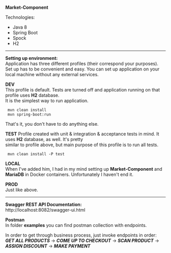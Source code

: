 
**Market-Component**    

Technologies:
- Java 8
- Spring Boot
- Spock
- H2

----------------------
 ****Setting up environment:****    
 Application has three different profiles (their correspond your purposes). Set up has to be convenient and easy. You can set up application on your local machine without any external services.
    
 **DEV**     
 This profile is default. Tests are turned off and application running on that profile uses **H2** database.    
 It is the simplest way to run application.    
        
	 mvn clean install   
	 mvn spring-boot:run   
  
 That's it, you don't have to do anything else.    
    
**TEST** Profile created with unit & integration & acceptance tests in mind. It uses **H2** database, as well. It's pretty     
similar to profile above, but main purpose of this profile is to run all tests.  
           
	 mvn clean install -P test  
 
**LOCAL**  
When I've added him, I had in my mind setting up **Market-Component** and **MariaDB** in Docker containers. Unfortunately I haven't end it.
  
**PROD**  
Just like above.   
  
---------------------  
**Swagger REST API Documentation:**  
http://localhost:8082/swagger-ui.html  
  
**Postman**  
In folder **examples** you can find postman collection with endpoints.  
  
In order to get through business process, just invoke endpoints in order:
***GET ALL PRODUCTS*** -> ***COME UP TO CHECKOUT*** -> ***SCAN PRODUCT*** -> ***ASSIGN DISCOUNT*** -> ***MAKE PAYMENT***
